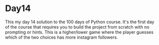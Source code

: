 # Day14
This my day 14 solution to the 100 days of Python course. It's the first day of the course that requires you to build the project from scratch with no prompting or hints.
This is a higher/lower game where the player guesses which of the two choices has more instagram followers.
